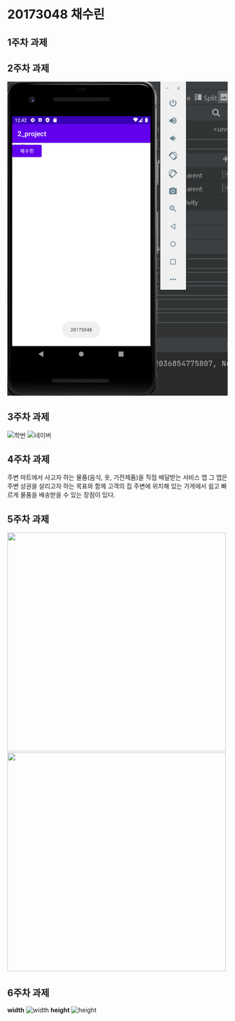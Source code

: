 # 20173048 채수린

## 1주차 과제

## 2주차 과제
  <img width="" height="" src="./png/캡스톤디자인 2주차 과제.png"></img>


## 3주차 과제
  
<img width="428" alt="학번" src="https://user-images.githubusercontent.com/90250294/133836729-d7c6cd94-6ff8-4bb9-8a73-9eacbffbd3e8.png">
<img width="425" alt="네이버" src="https://user-images.githubusercontent.com/90250294/133836764-d99dd43b-0798-468f-b496-4669923cf989.png">

## 4주차 과제
주변 마트에서 사고자 하는 물품(음식, 옷, 가전제품)을 직접 배달받는 서비스 앱
그 앱은 주변 상권을 살리고자 하는 목표와 함께 고객의 집 주변에 위치해 있는
가게에서 쉽고 빠르게 물품을 배송받을 수 있는 장점이 있다. 

## 5주차 과제
  <img width="500" height="500" src="https://user-images.githubusercontent.com/90250294/135100013-263d8e49-59fb-4630-a5c3-928da374825c.png"></img>
  <img width="500" height="500" src="https://user-images.githubusercontent.com/90250294/135100250-333d2662-0b04-42d2-8679-9769417d6a7f.png"></img>

## 6주차 과제
  <strong>width</strong>
  <img width="413" alt="width" src="https://user-images.githubusercontent.com/90250294/136181134-88b898b4-7733-4d70-bbb5-2a28f992fd6b.png"></img>
  <strong>height</strong>
  <img width="402" alt="height" src="https://user-images.githubusercontent.com/90250294/136181205-e764825b-cf06-4cb9-9bf1-84dbdddc5bc6.png"></img>
